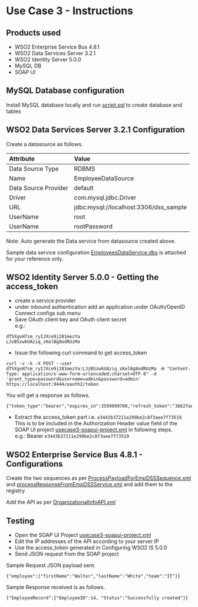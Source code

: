 Use Case 3 - Instructions
=========================

Products used
-------------
* WSO2 Enterprise Service Bus 4.8.1   
* WSO2 Data Services Server 3.2.1   
* WSO2 Identity Server 5.0.0   
* MySQL DB
* SOAP UI

MySQL Database configuration
----------------------------
Install MySQL database locally and run [script.sql](MySQL/script.sql) to create database and tables

WSO2 Data Services Server 3.2.1 Configuration
---------------------------------------------
Create a datasource as follows.

|Attribute | Value|
|:------------|:-------------|
|Data Source Type | RDBMS |
|Name | EmployeeDataSource | 
|Data Source Provider | default | 
|Driver | com.mysql.jdbc.Driver | 
|URL | jdbc:mysql://localhost:3306/dss_sample | 
|UserName | root |  
|UserName | rootPassword |

Note: Auto generate the Data service from datasource created above.

Sample data service configuration [EmployeesDataService.dbs](DSS321/repository/deployment/server/dataservices/EmployeesDataService.dbs) is attached for your reference only.

WSO2 Identity Server 5.0.0 - Getting the access_token
-----------------------------------------------------
* create a service provider
* under inbound authentication add an application under OAuth/OpenID Connect configs sub menu
* Save OAuth client key and OAuth client secret  
e.g.:  
```
dT5XgvH7sm_ryIJXce9j281mezYa
LJzBSzwkUAziq_sKelBg8odRUzMa
```  
* Issue the following curl command to get access_token  
```
curl -v -k -X POST --user dT5XgvH7sm_ryIJXce9j281mezYa:LJzBSzwkUAziq_sKelBg8odRUzMa -H "Content-Type: application/x-www-form-urlencoded;charset=UTF-8" -d 'grant_type=password&username=admin&password=admin' https://localhost:9444/oauth2/token
```  
You will get a response as follows.  
```
{"token_type":"bearer","expires_in":3599999700,"refresh_token":"3662fae89f3bf7e5e1f912933a3191e3","access_token":"e3443b37211e299be2c8f3aee7f73519"}
```  
* Extract the access_token part i.e. ```e3443b37211e299be2c8f3aee7f73519```   
This is to be included in the Authorization Header value field of the SOAP UI
project [usecase3-soapui-project.xml](usecase3-soapui-project.xml) in following steps.  
e.g.: Bearer ```e3443b37211e299be2c8f3aee7f73519```

WSO2 Enterprise Service Bus 4.8.1 - Configurations
-------------------------------
Create the two sequences as per [ProcessPayloadForEmpDSSSequence.xml](ESB481/repository/deployment/synapse-configs/registry-sequences/ProcessPayloadForEmpDSSSequence.xml) and [processResponseFromEmpDSSService.xml](ESB481/repository/deployment/synapse-configs/registry-sequences/processResponseFromEmpDSSService.xml) and add them to the registry  

Add the API as per [OrganizationalInfoAPI.xml](ESB481/repository/deployment/synapse-configs/default/api/OrganizationalInfoAPI.xml)

Testing 
-------
* Open the SOAP UI Project [usecase3-soapui-project.xml](usecase3-soapui-project.xml)
* Edit the IP addresses of the API according to your server IP
* Use the access_token generated in Configuring WSO2 IS 5.0.0
* Send JSON request from the SOAP project

Sample Request JSON payload sent.  
```
{"employee":{"firstName":"Walter","lastName":"White","team":"IT"}}
```

Sample Response received is as follows.  
```
{"EmployeeRecord":{"EmployeeID":14, "Status":"Successfully created"}}
```
